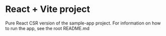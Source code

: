 # React + Vite project

Pure React CSR version of the sample-app project. For information on how to run the app, see the root README.md
